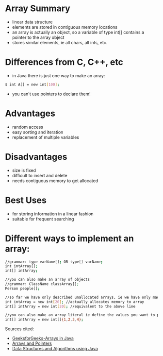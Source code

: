 # Array Summary

- linear data structure
- elements are stored in contiguous memory locations 
- an array is actually an object, so a variable of type int[] contains a pointer to the array object
- stores similar elements, ie all chars, all ints, etc.

# Differences from C, C++, etc
- in Java there is just one way to make an array: 
```sh
$ int A[] = new int[100];
```
- you can't use pointers to declare them!

# Advantages
- random access
- easy sorting and iteration 
- replacement of multiple variables

# Disadvantages
- size is fixed
- difficult to insert and delete
- needs contiguous memory to get allocated

# Best Uses
- for storing information in a linear fashion
- suitable for frequent searching

# Different ways to implement an array:
```sh
//grammar: type varName[]; OR type[] varName;
int intArray[];
int[] intArray;

//you can also make an array of objects
//grammar: ClassName classArray[];
Person people[];

//so far we have only described unallocated arrays, ie we have only made references to arrays
int intArray = new int[20]; //actually allocates memory to array
int[] intArray = new int[20]; //equivalent to the above line

//you can also make an array literal ie define the values you want to put in the array
int[] intArray = new int[]{1,2,3,4};
``` 

Sources cited: 

- [GeeksforGeeks-Arrays in Java](https://www.geeksforgeeks.org/arrays-in-java/)
- [Arrays and Pointers](http://www2.lawrence.edu/fast/GREGGJ/CMSC270/Pointers/arrays_and_pointers.html)
- [Data Structures and Algorithms using Java](https://www.mygreatlearning.com/blog/data-structures-using-java/)
